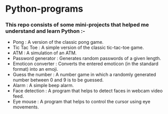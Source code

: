# Python-programs

### This repo consists of some mini-projects that helped me understand and learn Python :-

<ul>
  <li>Pong : A version of the classic pong game.</li>
  <li>Tic Tac Toe : A simple version of the classic tic-tac-toe game.</li>
  <li>ATM : A simulation of an ATM.</li>
  <li>Password generator : Generates random passwords of a given length.</li>
  <li>Emoticon converter : Converts the entered emoticon (in the standard format) into an emoji.</li>
  <li>Guess the number : A number game in which a randomly generated number between 0 and 9 is to be guessed.</li>
  <li>Alarm : A simple beep alarm.</li>
  <li>Face detection : A program that helps to detect faces in webcam video feed.</li>
  <li>Eye mouse : A program that helps to control the cursor using eye movements.</li>
</ul>
